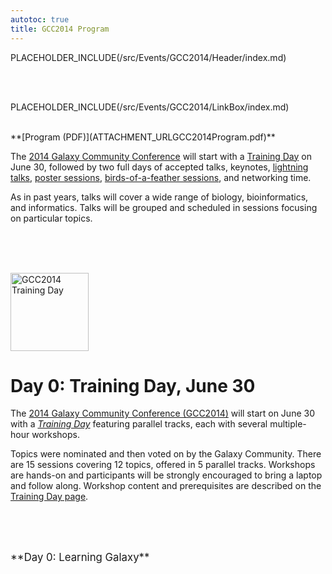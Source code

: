 ```yaml
---
autotoc: true
title: GCC2014 Program
---
```

PLACEHOLDER_INCLUDE(/src/Events/GCC2014/Header/index.md)

<br /><br />




PLACEHOLDER_INCLUDE(/src/Events/GCC2014/LinkBox/index.md)
<div class='right'><br />
<div class='right'>**[Program (PDF)](ATTACHMENT_URLGCC2014Program.pdf)** &nbsp; </div>
</div>

The [2014 Galaxy Community Conference](/src/Events/GCC2014/Program//index.md) will start with a [Training Day](/src/Events/GCC2014/Program/TrainingDay/index.md) on June 30, followed by two full days of accepted talks, keynotes, [lightning talks](/src/Events/GCC2014/Program/Lightning/index.md), [poster sessions](/src/Events/GCC2014/Abstracts/index.md#poster-abstracts), [birds-of-a-feather sessions](/src/Events/GCC2014/Program/BoFs/index.md), and networking time.

As in past years, talks will cover a wide range of biology, bioinformatics, and informatics.  Talks will be grouped and scheduled in sessions focusing on particular topics.

<br /><br />

<div class='left'><br /><a href='/src/Events/GCC2014/TrainingDay/index.md'><img src="/src/Images/Logos/GCC2014TDLogoSmall.png" alt="GCC2014 Training Day" width="125" /></a></div>

# Day 0: Training Day, June 30

The [2014 Galaxy Community Conference (GCC2014)](/src/Events/GCC2014/index.md) will start on June 30 with a *[Training Day](/src/Events/GCC2014/TrainingDay/index.md)* featuring parallel tracks, each with several multiple-hour workshops.

Topics were nominated and then voted on by the Galaxy Community.  There are 15 sessions covering 12 topics, offered in 5 parallel tracks.  Workshops are hands-on and participants will be strongly encouraged to bring a laptop and follow along.  Workshop content and prerequisites are described on the [Training Day page](/src/Events/GCC2014/TrainingDay/index.md).

<br /><br />

<div class='center'><br /><span style="font-size: larger;">**Day 0: Learning Galaxy**</span><br /></div>

